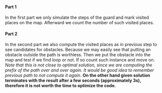 #### Part 1

In the first part we only simulate the steps of the guard and mark visited places on the map. Afterward we count the number of such visited places.

#### Part 2

In the second part we also compute the visited places as in previous step to see candidates for obstacles. Because we may easily see that putting an obstacle outside the path is worthless. Then we put the obstacle into the map and test if we find loop or not. If so count such instance and move on. *Note that this is not close to optimal solution, since we are computing the prefix of the path over and over again. It would be good idea to remember previous path to not compute it again.* **On the other hand given solution terminates with the result after a few seconds (approximately 3s), therefore it is not worth the time to optimize the code.**
